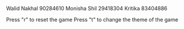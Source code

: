 Walid Nakhal 90284610
Monisha Shil 29418304
Kritika 83404886

Press "r" to reset the game
Press "t" to change the theme of the game
